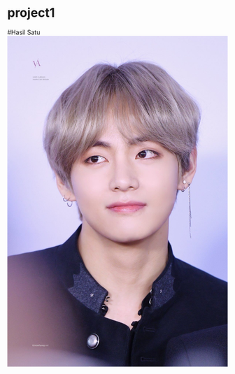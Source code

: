 # project1
#Hasil Satu
![Alt Text](https://github.com/nurisarahmi28/project1/blob/master/foto%20taehyung.jpg "hasil satu")

